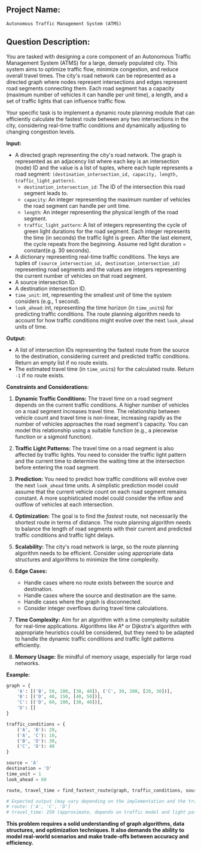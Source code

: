 ## Project Name:

`Autonomous Traffic Management System (ATMS)`

## Question Description:

You are tasked with designing a core component of an Autonomous Traffic Management System (ATMS) for a large, densely populated city. This system aims to optimize traffic flow, minimize congestion, and reduce overall travel times. The city's road network can be represented as a directed graph where nodes represent intersections and edges represent road segments connecting them. Each road segment has a capacity (maximum number of vehicles it can handle per unit time), a length, and a set of traffic lights that can influence traffic flow.

Your specific task is to implement a dynamic route planning module that can efficiently calculate the fastest route between any two intersections in the city, considering real-time traffic conditions and dynamically adjusting to changing congestion levels.

**Input:**

*   A directed graph representing the city's road network. The graph is represented as an adjacency list where each key is an intersection (node) ID and the value is a list of tuples, where each tuple represents a road segment: `(destination_intersection_id, capacity, length, traffic_light_pattern)`.
    *   `destination_intersection_id`: The ID of the intersection this road segment leads to.
    *   `capacity`: An integer representing the maximum number of vehicles the road segment can handle per unit time.
    *   `length`: An integer representing the physical length of the road segment.
    *   `traffic_light_pattern`: A list of integers representing the cycle of green light durations for the road segment. Each integer represents the time (in seconds) the traffic light is green. After the last element, the cycle repeats from the beginning. Assume red light duration = constant(e.g. 30 seconds).
*   A dictionary representing real-time traffic conditions. The keys are tuples of `(source_intersection_id, destination_intersection_id)` representing road segments and the values are integers representing the current number of vehicles on that road segment.
*   A source intersection ID.
*   A destination intersection ID.
*   `time_unit`: int, representing the smallest unit of time the system considers (e.g., 1 second).
*   `look_ahead`: int, representing the time horizon (in `time_unit`s) for predicting traffic conditions. The route planning algorithm needs to account for how traffic conditions might evolve over the next `look_ahead` units of time.

**Output:**

*   A list of intersection IDs representing the fastest route from the source to the destination, considering current and predicted traffic conditions. Return an empty list if no route exists.
*   The estimated travel time (in `time_unit`s) for the calculated route. Return `-1` if no route exists.

**Constraints and Considerations:**

1.  **Dynamic Traffic Conditions:** The travel time on a road segment depends on the current traffic conditions. A higher number of vehicles on a road segment increases travel time. The relationship between vehicle count and travel time is non-linear, increasing rapidly as the number of vehicles approaches the road segment's capacity. You can model this relationship using a suitable function (e.g., a piecewise function or a sigmoid function).

2.  **Traffic Light Patterns:** The travel time on a road segment is also affected by traffic lights. You need to consider the traffic light pattern and the current time to determine the waiting time at the intersection before entering the road segment.

3.  **Prediction:** You need to predict how traffic conditions will evolve over the next `look_ahead` time units. A simplistic prediction model could assume that the current vehicle count on each road segment remains constant. A more sophisticated model could consider the inflow and outflow of vehicles at each intersection.

4.  **Optimization:** The goal is to find the *fastest* route, not necessarily the shortest route in terms of distance. The route planning algorithm needs to balance the length of road segments with their current and predicted traffic conditions and traffic light delays.

5.  **Scalability:** The city's road network is large, so the route planning algorithm needs to be efficient. Consider using appropriate data structures and algorithms to minimize the time complexity.

6.  **Edge Cases:**

    *   Handle cases where no route exists between the source and destination.
    *   Handle cases where the source and destination are the same.
    *   Handle cases where the graph is disconnected.
    *   Consider integer overflows during travel time calculations.

7.  **Time Complexity:** Aim for an algorithm with a time complexity suitable for real-time applications. Algorithms like A\* or Dijkstra's algorithm with appropriate heuristics could be considered, but they need to be adapted to handle the dynamic traffic conditions and traffic light patterns efficiently.

8. **Memory Usage:** Be mindful of memory usage, especially for large road networks.

**Example:**

```python
graph = {
    'A': [('B', 50, 100, [30, 40]), ('C', 30, 200, [20, 30])],
    'B': [('D', 40, 150, [40, 50])],
    'C': [('D', 60, 100, [30, 40])],
    'D': []
}

traffic_conditions = {
    ('A', 'B'): 20,
    ('A', 'C'): 10,
    ('B', 'D'): 30,
    ('C', 'D'): 40
}

source = 'A'
destination = 'D'
time_unit = 1
look_ahead = 60

route, travel_time = find_fastest_route(graph, traffic_conditions, source, destination, time_unit, look_ahead)

# Expected output (may vary depending on the implementation and the traffic model)
# route: ['A', 'C', 'D']
# travel_time: 250 (approximate, depends on traffic model and light pattern)
```

**This problem requires a solid understanding of graph algorithms, data structures, and optimization techniques. It also demands the ability to model real-world scenarios and make trade-offs between accuracy and efficiency.**
